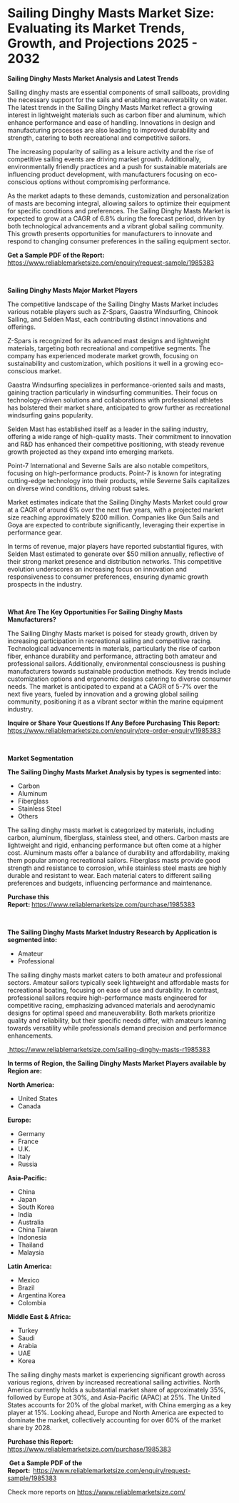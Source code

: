 <p><h1>Sailing Dinghy Masts Market Size: Evaluating its Market Trends, Growth, and Projections 2025 - 2032</h1></p><p><strong>Sailing Dinghy Masts Market Analysis and Latest Trends</strong></p>
<p><p>Sailing dinghy masts are essential components of small sailboats, providing the necessary support for the sails and enabling maneuverability on water. The latest trends in the Sailing Dinghy Masts Market reflect a growing interest in lightweight materials such as carbon fiber and aluminum, which enhance performance and ease of handling. Innovations in design and manufacturing processes are also leading to improved durability and strength, catering to both recreational and competitive sailors.</p><p>The increasing popularity of sailing as a leisure activity and the rise of competitive sailing events are driving market growth. Additionally, environmentally friendly practices and a push for sustainable materials are influencing product development, with manufacturers focusing on eco-conscious options without compromising performance.</p><p>As the market adapts to these demands, customization and personalization of masts are becoming integral, allowing sailors to optimize their equipment for specific conditions and preferences. The Sailing Dinghy Masts Market is expected to grow at a CAGR of 6.8% during the forecast period, driven by both technological advancements and a vibrant global sailing community. This growth presents opportunities for manufacturers to innovate and respond to changing consumer preferences in the sailing equipment sector.</p></p>
<p><strong>Get a Sample PDF of the Report:&nbsp;</strong> <a href="https://www.reliablemarketsize.com/enquiry/request-sample/1985383?utm_campaign=2038&utm_medium=2&utm_source=Github&utm_content=ia&utm_term=20022025&utm_id=sailing-dinghy-masts">https://www.reliablemarketsize.com/enquiry/request-sample/1985383</a></p>
<p>&nbsp;</p>
<p><strong>Sailing Dinghy Masts Major Market Players</strong></p>
<p><p>The competitive landscape of the Sailing Dinghy Masts Market includes various notable players such as Z-Spars, Gaastra Windsurfing, Chinook Sailing, and Selden Mast, each contributing distinct innovations and offerings. </p><p>Z-Spars is recognized for its advanced mast designs and lightweight materials, targeting both recreational and competitive segments. The company has experienced moderate market growth, focusing on sustainability and customization, which positions it well in a growing eco-conscious market.</p><p>Gaastra Windsurfing specializes in performance-oriented sails and masts, gaining traction particularly in windsurfing communities. Their focus on technology-driven solutions and collaborations with professional athletes has bolstered their market share, anticipated to grow further as recreational windsurfing gains popularity.</p><p>Selden Mast has established itself as a leader in the sailing industry, offering a wide range of high-quality masts. Their commitment to innovation and R&D has enhanced their competitive positioning, with steady revenue growth projected as they expand into emerging markets.</p><p>Point-7 International and Severne Sails are also notable competitors, focusing on high-performance products. Point-7 is known for integrating cutting-edge technology into their products, while Severne Sails capitalizes on diverse wind conditions, driving robust sales.</p><p>Market estimates indicate that the Sailing Dinghy Masts Market could grow at a CAGR of around 6% over the next five years, with a projected market size reaching approximately $200 million. Companies like Gun Sails and Goya are expected to contribute significantly, leveraging their expertise in performance gear.</p><p>In terms of revenue, major players have reported substantial figures, with Selden Mast estimated to generate over $50 million annually, reflective of their strong market presence and distribution networks. This competitive evolution underscores an increasing focus on innovation and responsiveness to consumer preferences, ensuring dynamic growth prospects in the industry.</p></p>
<p>&nbsp;</p>
<p><strong>What Are The Key Opportunities For Sailing Dinghy Masts Manufacturers?</strong></p>
<p><p>The Sailing Dinghy Masts market is poised for steady growth, driven by increasing participation in recreational sailing and competitive racing. Technological advancements in materials, particularly the rise of carbon fiber, enhance durability and performance, attracting both amateur and professional sailors. Additionally, environmental consciousness is pushing manufacturers towards sustainable production methods. Key trends include customization options and ergonomic designs catering to diverse consumer needs. The market is anticipated to expand at a CAGR of 5-7% over the next five years, fueled by innovation and a growing global sailing community, positioning it as a vibrant sector within the marine equipment industry.</p></p>
<p><strong>Inquire or Share Your Questions If Any Before Purchasing This Report:</strong> <a href="https://www.reliablemarketsize.com/enquiry/pre-order-enquiry/1985383?utm_campaign=2038&utm_medium=2&utm_source=Github&utm_content=ia&utm_term=20022025&utm_id=sailing-dinghy-masts">https://www.reliablemarketsize.com/enquiry/pre-order-enquiry/1985383</a></p>
<p>&nbsp;</p>
<p><strong>Market Segmentation</strong></p>
<p><strong>The Sailing Dinghy Masts Market Analysis by types is segmented into:</strong></p>
<p><ul><li>Carbon</li><li>Aluminum</li><li>Fiberglass</li><li>Stainless Steel</li><li>Others</li></ul></p>
<p><p>The sailing dinghy masts market is categorized by materials, including carbon, aluminum, fiberglass, stainless steel, and others. Carbon masts are lightweight and rigid, enhancing performance but often come at a higher cost. Aluminum masts offer a balance of durability and affordability, making them popular among recreational sailors. Fiberglass masts provide good strength and resistance to corrosion, while stainless steel masts are highly durable and resistant to wear. Each material caters to different sailing preferences and budgets, influencing performance and maintenance.</p></p>
<p><strong>Purchase this Report:&nbsp;</strong><a href="https://www.reliablemarketsize.com/purchase/1985383?utm_campaign=2038&utm_medium=2&utm_source=Github&utm_content=ia&utm_term=20022025&utm_id=sailing-dinghy-masts">https://www.reliablemarketsize.com/purchase/1985383</a></p>
<p>&nbsp;</p>
<p><strong>The Sailing Dinghy Masts Market Industry Research by Application is segmented into:</strong></p>
<p><ul><li>Amateur</li><li>Professional</li></ul></p>
<p><p>The sailing dinghy masts market caters to both amateur and professional sectors. Amateur sailors typically seek lightweight and affordable masts for recreational boating, focusing on ease of use and durability. In contrast, professional sailors require high-performance masts engineered for competitive racing, emphasizing advanced materials and aerodynamic designs for optimal speed and maneuverability. Both markets prioritize quality and reliability, but their specific needs differ, with amateurs leaning towards versatility while professionals demand precision and performance enhancements.</p></p>
<p><a href="https://www.reliablemarketsize.com/sailing-dinghy-masts-r1985383?utm_campaign=2038&utm_medium=2&utm_source=Github&utm_content=ia&utm_term=20022025&utm_id=sailing-dinghy-masts">&nbsp;https://www.reliablemarketsize.com/sailing-dinghy-masts-r1985383</a></p>
<p><strong>In terms of Region, the Sailing Dinghy Masts Market Players available by Region are:</strong></p>
<p>
    <p> <strong> North America: </strong>
        <ul>
            <li>United States</li>
            <li>Canada</li>
        </ul>
        </p> 
    <p> <strong> Europe: </strong>
        <ul>
            <li>Germany</li>
            <li>France</li>
            <li>U.K.</li>
            <li>Italy</li>
            <li>Russia</li>
        </ul>
        </p> 
    <p> <strong> Asia-Pacific: </strong>
        <ul>
            <li>China</li>
            <li>Japan</li>
            <li>South Korea</li>
            <li>India</li>
            <li>Australia</li>
            <li>China Taiwan</li>
            <li>Indonesia</li>
            <li>Thailand</li>
            <li>Malaysia</li>
        </ul>
        </p> 
    <p> <strong> Latin America: </strong>
        <ul>
            <li>Mexico</li>
            <li>Brazil</li>
            <li>Argentina Korea</li>
            <li>Colombia</li>
        </ul>
        </p> 
    <p> <strong> Middle East & Africa: </strong>
        <ul>
            <li>Turkey</li>
            <li>Saudi</li>
            <li>Arabia</li>
            <li>UAE</li>
            <li>Korea</li>
        </ul>
    </p>
    </p>
<p><p>The sailing dinghy masts market is experiencing significant growth across various regions, driven by increased recreational sailing activities. North America currently holds a substantial market share of approximately 35%, followed by Europe at 30%, and Asia-Pacific (APAC) at 25%. The United States accounts for 20% of the global market, with China emerging as a key player at 15%. Looking ahead, Europe and North America are expected to dominate the market, collectively accounting for over 60% of the market share by 2028.</p></p>
<p><strong>Purchase this Report: </strong><a href="https://www.reliablemarketsize.com/purchase/1985383?utm_campaign=2038&utm_medium=2&utm_source=Github&utm_content=ia&utm_term=20022025&utm_id=sailing-dinghy-masts">https://www.reliablemarketsize.com/purchase/1985383</a></p>
<p>&nbsp;<strong>Get a Sample PDF of the Report:&nbsp;&nbsp;</strong><a href="https://www.reliablemarketsize.com/enquiry/request-sample/1985383?utm_campaign=2038&utm_medium=2&utm_source=Github&utm_content=ia&utm_term=20022025&utm_id=sailing-dinghy-masts">https://www.reliablemarketsize.com/enquiry/request-sample/1985383</a></p>
<p><strong></strong></p>
<p>Check more reports on <a href="https://www.reliablemarketsize.com/?utm_campaign=2038&utm_medium=2&utm_source=Github&utm_content=ia&utm_term=20022025&utm_id=sailing-dinghy-masts">https://www.reliablemarketsize.com/</a></p>